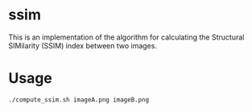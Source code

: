 ssim
====

This is an implementation of the algorithm for calculating the Structural SIMilarity (SSIM) index between two images.


Usage
=====

`./compute_ssim.sh imageA.png imageB.png`

